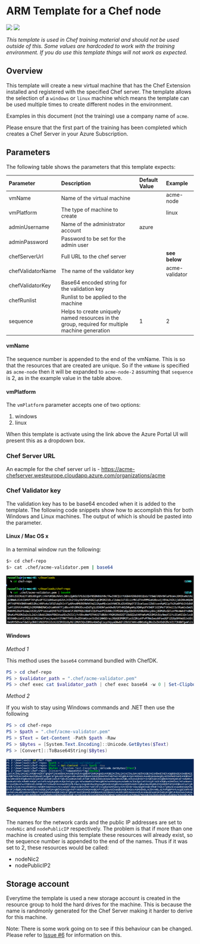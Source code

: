# ARM Template for a Chef node

<a href="https://portal.azure.com/#create/Microsoft.Template/uri/https%3A%2F%2Fraw.githubusercontent.com%2Fchef-partners%2Farm-templates%2Fmaster%2Farm-node-training%2Fazuredeploy.json" target="_blank"><img src="http://azuredeploy.net/deploybutton.png"/></a>
<a href="http://armviz.io/#/?load=https%3A%2F%2Fraw.githubusercontent.com%2Fchef-partners%2Farm-templates%2Fmaster%2Farm-node-training%2Fazuredeploy.json" target="_blank">
    <img src="http://armviz.io/visualizebutton.png"/>
</a>

*This template is used in Chef training material and should not be used outside of this.  Some values are hardcoded to work with the training environment.  If you do use this template things will not work as expected.*

## Overview

This template will create a new virtual machine that has the Chef Extension installed and registered with the specified Chef server.  The template allows the selection of a `windows` or `linux` machine which means the template can be used multiple times to create different nodes in the environment.

Examples in this document (not the training) use a company name of `acme`.

Please ensure that the first part of the training has been completed which creates a Chef Server in your Azure Subscription.

## Parameters

The following table shows the parameters that this template expects:

| Parameter         | Description                                                                                     | Default Value | Example        |
|:------------------|:------------------------------------------------------------------------------------------------|:--------------|:---------------|
| vmName            | Name of the virtual machine                                                                     |               | acme-node      |
| vmPlatform        | The type of machine to create                                                                   |               | linux          |
| adminUsername     | Name of the administrator account                                                               | azure         |                |
| adminPassword     | Password to be set for the admin user                                                           |               |                |
| chefServerUrl     | Full URL to the chef server                                                                     |               | **see below**  |
| chefValidatorName | The name of the validator key                                                                   |               | acme-validator |
| chefValidatorKey  | Base64 encoded string for the validation key                                                    |               |                |
| chefRunlist       | Runlist to be applied to the machine                                                            |               |                |
| sequence          | Helps to create uniquely named resources in the group, required for multiple machine generation | 1             | 2              |

#### vmName

The sequence number is appended to the end of the vmName.  This is so that the resources that are created are unique.  So if the `vmName` is specified as `acme-node` then it will be expanded to `acme-node-2` assuming that `sequence` is 2, as in the example value in the table above.

#### vmPlatform

The `vmPlatform` parameter accepts one of two options:

 1. windows
 2. linux

When this template is activate using the link above the Azure Portal UI will present this as a dropdown box.

### Chef Server URL

An eacmple for the chef server url is - https://acme-chefserver.westeurope.cloudapp.azure.com/organizations/acme

### Chef Validator key

The validation key has to be base64 encoded when it is added to the template.  The following code snippets show how to accomplish this for both Windows and Linux machines.  The output of which is should be pasted into the parameter.

#### Linux / Mac OS x

In a terminal window run the following:

```bash
$> cd chef-repo
$> cat .chef/acme-validator.pem | base64
```

![Linux Base64](images/linux-base64.png)

#### Windows

_Method 1_

This method uses the `base64` command bundled with ChefDK.

```powershell
PS > cd chef-repo
PS > $validator_path = ".chef/acme-validator.pem"
PS > chef exec cat $validator_path | chef exec base64 -w 0 | Set-Clipboard
```

_Method 2_

If you wish to stay using Windows commands and .NET then use the following

```powershell
PS > cd chef-repo
PS > $path = ".chef/acme-validator.pem"
PS > $Text = Get-Content -Path $path -Raw
PS > $Bytes = [System.Text.Encoding]::Unicode.GetBytes($Text)
PS > [Convert]::ToBase64String($Bytes)
```

![Windows Base64](images/windows-base64.png)


### Sequence Numbers

The names for the network cards and the public IP addresses are set to `nodeNic` and `nodePublicIP` respectively.  The problem is that if more than one machine is created using this template these resources will already exist, so the sequence number is appended to the end of the names.  Thus if it was set to 2, these resources would be called:

  - nodeNic2
  - nodePublicIP2

## Storage account

Everytime the template is used a new storage account is created in the resource group to hold the hard drives for the machine.  This is because the name is randmonly generated for the Chef Server making it harder to derive for this machine.

Note:  There is some work going on to see if this behaviour can be changed.  Please refer to [Issue #6](https://github.com/chef-partners/arm-templates/issues/6) for information on this.
